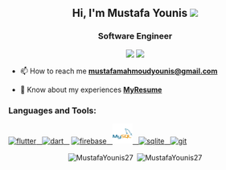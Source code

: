 <h2 align="center">Hi, I'm Mustafa Younis <img src="https://github.com/TheDudeThatCode/TheDudeThatCode/blob/master/Assets/Hi.gif" width="40"/></h2> 
<h3 align="center">Software Engineer</h3>

<p align="center">
    <a href="https://www.linkedin.com/in/mustafa-mahmoud-8b9484198/"><img src="https://img.shields.io/badge/linkedin-%230177B5?style=flat&logo=linkedin&logoColor=white"/></a>
  <a><img src="https://komarev.com/ghpvc/?username=MustafaYounis27"/></a>
  </p>

- 📫 How to reach me **mustafamahmoudyounis@gmail.com**

- 📄 Know about my experiences [**MyResume**](https://github.com/MustafaYounis27/MustafaYounis27/files/10428254/Mustafa.Mahmoud.pdf)




<h3 align="left">Languages and Tools:</h3>
<p align="left"> <a href="https://flutter.dev" target="_blank" rel="noreferrer"> <img src="https://www.vectorlogo.zone/logos/flutterio/flutterio-icon.svg" alt="flutter" width="30" height="30"/>&nbsp;&nbsp; </a> <a href="https://dart.dev" target="_blank" rel="noreferrer"> <img src="https://www.vectorlogo.zone/logos/dartlang/dartlang-icon.svg" alt="dart" width="30" height="30"/> &nbsp;&nbsp;</a> <a href="https://firebase.google.com/" target="_blank" rel="noreferrer"> <img src="https://www.vectorlogo.zone/logos/firebase/firebase-icon.svg" alt="firebase" width="30" height="30"/>&nbsp;&nbsp; </a> <a href="https://www.mysql.com/" target="_blank" rel="noreferrer"> <img src="https://raw.githubusercontent.com/devicons/devicon/master/icons/mysql/mysql-original-wordmark.svg" alt="mysql" width="40" height="40"/>&nbsp;&nbsp; </a> <a href="https://www.sqlite.org/" target="_blank" rel="noreferrer"> <img src="https://www.vectorlogo.zone/logos/sqlite/sqlite-icon.svg" alt="sqlite" width="30" height="30"/>&nbsp;&nbsp; </a> <a href="https://git-scm.com/" target="_blank" rel="noreferrer"> <img src="https://www.vectorlogo.zone/logos/git-scm/git-scm-icon.svg" alt="git" width="30" height="30"/> </a> </p>


<p align="center"><img align="center" src="https://github-readme-stats.vercel.app/api?username=MustafaYounis27&show_icons=true&locale=en&theme=react&hide_border=true" alt="MustafaYounis27" height="165" />&nbsp;&nbsp;<img align="center" src="https://github-readme-streak-stats.herokuapp.com/?user=MustafaYounis27&theme=react&hide_border=true" alt="MustafaYounis27" height="165"/></p>
